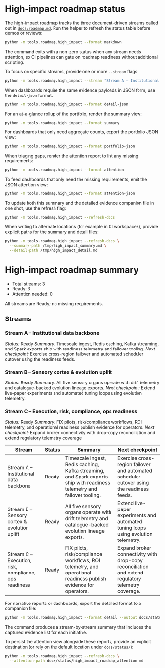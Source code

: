 # High-impact roadmap status

The high-impact roadmap tracks the three document-driven streams called out in
[`docs/roadmap.md`](../roadmap.md). Run the helper to refresh the status table
before demos or reviews:

```bash
python -m tools.roadmap.high_impact --format markdown
```

The command exits with a non-zero status when any stream needs attention, so CI
pipelines can gate on roadmap readiness without additional scripting.

To focus on specific streams, provide one or more ``--stream`` flags:

```bash
python -m tools.roadmap.high_impact --stream "Stream A – Institutional data backbone" --format detail
```

When dashboards require the same evidence payloads in JSON form, use the
``detail-json`` format:

```bash
python -m tools.roadmap.high_impact --format detail-json
```

For an at-a-glance rollup of the portfolio, render the summary view:

```bash
python -m tools.roadmap.high_impact --format summary
```

For dashboards that only need aggregate counts, export the portfolio JSON view:

```bash
python -m tools.roadmap.high_impact --format portfolio-json
```

When triaging gaps, render the attention report to list any missing
requirements:

```bash
python -m tools.roadmap.high_impact --format attention
```

To feed dashboards that only need the missing requirements, emit the JSON
attention view:

```bash
python -m tools.roadmap.high_impact --format attention-json
```

To update both this summary and the detailed evidence companion file in one
shot, use the refresh flag:

```bash
python -m tools.roadmap.high_impact --refresh-docs
```

When writing to alternate locations (for example in CI workspaces), provide
explicit paths for the summary and detail files:

```bash
python -m tools.roadmap.high_impact --refresh-docs \
  --summary-path /tmp/high_impact_summary.md \
  --detail-path /tmp/high_impact_detail.md
```

<!-- HIGH_IMPACT_PORTFOLIO:START -->
# High-impact roadmap summary

- Total streams: 3
- Ready: 3
- Attention needed: 0

All streams are Ready; no missing requirements.

## Streams

### Stream A – Institutional data backbone

*Status:* Ready
*Summary:* Timescale ingest, Redis caching, Kafka streaming, and Spark exports ship with readiness telemetry and failover tooling.
*Next checkpoint:* Exercise cross-region failover and automated scheduler cutover using the readiness feeds.

### Stream B – Sensory cortex & evolution uplift

*Status:* Ready
*Summary:* All five sensory organs operate with drift telemetry and catalogue-backed evolution lineage exports.
*Next checkpoint:* Extend live-paper experiments and automated tuning loops using evolution telemetry.

### Stream C – Execution, risk, compliance, ops readiness

*Status:* Ready
*Summary:* FIX pilots, risk/compliance workflows, ROI telemetry, and operational readiness publish evidence for operators.
*Next checkpoint:* Expand broker connectivity with drop-copy reconciliation and extend regulatory telemetry coverage.
<!-- HIGH_IMPACT_PORTFOLIO:END -->

<!-- HIGH_IMPACT_SUMMARY:START -->
| Stream | Status | Summary | Next checkpoint |
| --- | --- | --- | --- |
| Stream A – Institutional data backbone | Ready | Timescale ingest, Redis caching, Kafka streaming, and Spark exports ship with readiness telemetry and failover tooling. | Exercise cross-region failover and automated scheduler cutover using the readiness feeds. |
| Stream B – Sensory cortex & evolution uplift | Ready | All five sensory organs operate with drift telemetry and catalogue-backed evolution lineage exports. | Extend live-paper experiments and automated tuning loops using evolution telemetry. |
| Stream C – Execution, risk, compliance, ops readiness | Ready | FIX pilots, risk/compliance workflows, ROI telemetry, and operational readiness publish evidence for operators. | Expand broker connectivity with drop-copy reconciliation and extend regulatory telemetry coverage. |
<!-- HIGH_IMPACT_SUMMARY:END -->

For narrative reports or dashboards, export the detailed format to a companion
file:

```bash
python -m tools.roadmap.high_impact --format detail --output docs/status/high_impact_roadmap_detail.md
```

The command produces a stream-by-stream summary that includes the captured
evidence list for each initiative.

To persist the attention view alongside these reports, provide an explicit
destination (or rely on the default location under `docs/status/`):

```bash
python -m tools.roadmap.high_impact --refresh-docs \
  --attention-path docs/status/high_impact_roadmap_attention.md
```

